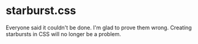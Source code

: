 # starburst.css
Everyone said it couldn't be done. I'm glad to prove them wrong. Creating starbursts in CSS will no longer be a problem.
